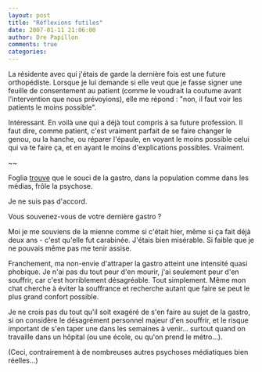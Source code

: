 ```yaml
---
layout: post
title: "Réflexions futiles"
date: 2007-01-11 21:06:00
author: Dre Papillon
comments: true
categories: 
---
```



La résidente avec qui j'étais de garde la dernière fois est une future orthopédiste. Lorsque je lui demande si elle veut que je fasse signer une feuille de consentement au patient (comme le voudrait la coutume avant l'intervention que nous prévoyions), elle me répond : "non, il faut voir les patients le moins possible".

Intéressant. En voilà une qui a déjà tout compris à sa future profession. Il faut dire, comme patient, c'est vraiment parfait de se faire changer le genou, ou la hanche, ou réparer l'épaule, en voyant le moins possible celui qui va te faire ça, et en ayant le moins d'explications possibles. Vraiment.

~~

Foglia [trouve](http://www.cyberpresse.ca/article/20070111/CPOPINIONS/701110649/5034/CPOPINIONS) que le souci de la gastro, dans la population comme dans les médias, frôle la psychose.

Je ne suis pas d'accord.

Vous souvenez-vous de votre dernière gastro ?

Moi je me souviens de la mienne comme si c'était hier, même si ça fait déjà deux ans - c'est qu'elle fut carabinée. J'étais bien misérable. Si faible que je ne pouvais même pas me tenir assise.

Franchement, ma non-envie d'attraper la gastro atteint une intensité quasi phobique. Je n'ai pas du tout peur d'en mourir, j'ai seulement peur d'en souffrir, car c'est horriblement désagréable. Tout simplement. Même mon chat cherche à éviter la souffrance et recherche autant que faire se peut le plus grand confort possible.

Je ne crois pas du tout qu'il soit exagéré de s'en faire au sujet de la gastro, si on considère le désagrément personnel majeur d'en souffrir, et le risque important de s'en taper une dans les semaines à venir... surtout quand on travaille dans un hôpital (ou une école, ou qu'on prend le métro...).

(Ceci, contrairement à de nombreuses autres psychoses médiatiques bien réelles...)